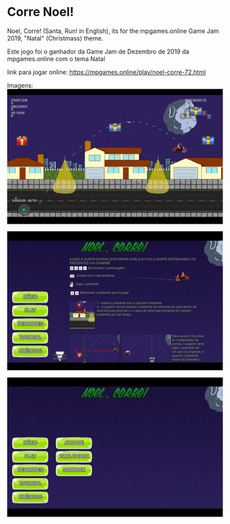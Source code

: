 # Corre Noel!
Noel, Corre! (Santa, Run! in English), its for the mpgames.online Game Jam 2019, "Natal" (Christmass) theme.

Este jogo foi o ganhador da Game Jam de Dezembro de 2019 da mpgames.online com o tema Natal

link para jogar online: https://mpgames.online/play/noel-corre-72.html

Imagens:
![img1](https://raw.githubusercontent.com/Victor-Morvy/Corre_Noel_Construct2/master/noel1.png)

![img2](https://raw.githubusercontent.com/Victor-Morvy/Corre_Noel_Construct2/master/noel2.png)

![img3](https://raw.githubusercontent.com/Victor-Morvy/Corre_Noel_Construct2/master/noel3.png)
